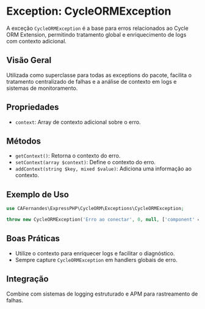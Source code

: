# Exception: CycleORMException

A exceção `CycleORMException` é a base para erros relacionados ao Cycle ORM Extension, permitindo tratamento global e enriquecimento de logs com contexto adicional.

## Visão Geral
Utilizada como superclasse para todas as exceptions do pacote, facilita o tratamento centralizado de falhas e a análise de contexto em logs e sistemas de monitoramento.

## Propriedades
- `context`: Array de contexto adicional sobre o erro.

## Métodos
- `getContext()`: Retorna o contexto do erro.
- `setContext(array $context)`: Define o contexto do erro.
- `addContext(string $key, mixed $value)`: Adiciona uma informação ao contexto.

## Exemplo de Uso
```php
use CAFernandes\ExpressPHP\CycleORM\Exceptions\CycleORMException;

throw new CycleORMException('Erro ao conectar', 0, null, ['component' => 'database']);
```

## Boas Práticas
- Utilize o contexto para enriquecer logs e facilitar o diagnóstico.
- Sempre capture `CycleORMException` em handlers globais de erro.

## Integração
Combine com sistemas de logging estruturado e APM para rastreamento de falhas.
